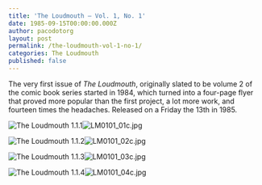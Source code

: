```yaml
---
title: 'The Loudmouth — Vol. 1, No. 1'
date: 1985-09-15T00:00:00.000Z
author: pacodotorg
layout: post
permalink: /the-loudmouth-vol-1-no-1/
categories: The Loudmouth
published: false
---
```

The very first issue of _The Loudmouth_, originally slated to be volume 2 of the comic book series started in 1984, which turned into a four-page flyer that proved more popular than the first project, a lot more work, and fourteen times the headaches. Released on a Friday the 13th in 1985.

![The Loudmouth 1.1.1]({{site.baseurl}}/_posts/LM0101_01c.jpg)![LM0101_01c.jpg]({{site.baseurl}}/_posts/LM0101_01c.jpg)

![The Loudmouth 1.1.2]({{site.baseurl}}/_posts/LM0101_02c.jpg)![LM0101_02c.jpg]({{site.baseurl}}/_posts/LM0101_02c.jpg)

![The Loudmouth 1.1.3]({{site.baseurl}}/_posts/LM0101_03c.jpg)![LM0101_03c.jpg]({{site.baseurl}}/_posts/LM0101_03c.jpg)

![The Loudmouth 1.1.4]({{site.baseurl}}/_posts/LM0101_04c.jpg)![LM0101_04c.jpg]({{site.baseurl}}/_posts/LM0101_04c.jpg)

